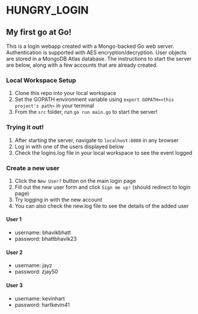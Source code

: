 # HUNGRY_LOGIN

## My first go at Go!

This is a login webapp created with a Mongo-backed Go web server. Authentication is supported with AES encryption/decryption. User objects are stored in a MongoDB Atlas database. The instructions to start the server are below, along with a few accounts that are already created. 

### Local Workspace Setup
1. Clone this repo into your local workspace
2. Set the GOPATH environment variable using `export GOPATH=<this project's path>` in your terminal
3. From the `src` folder, run `go run main.go` to start the server!

### Trying it out!
1. After starting the server, navigate to `localhost:8080` in any browser
2. Log in with one of the users displayed below
3. Check the logins.log file in your local workspace to see the event logged

### Create a new user
1. Click the `New User?` button on the main login page
2. Fill out the new user form and click `Sign me up!` (should redirect to login page)
3. Try logging in with the new account
4. You can also check the new.log file to see the details of the added user







#### User 1
  * username: bhavikbhatt
  * password: bhattbhavik23
  
#### User 2
  * username: jayz
  * password: zjay50

#### User 3
  * username: kevinhart
  * password: hartkevin41
